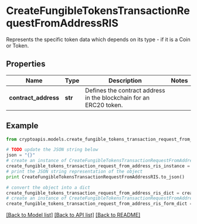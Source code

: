 # CreateFungibleTokensTransactionRequestFromAddressRIS

Represents the specific token data which depends on its type - if it is a Coin or Token.

## Properties
Name | Type | Description | Notes
------------ | ------------- | ------------- | -------------
**contract_address** | **str** | Defines the contract address in the blockchain for an ERC20 token. | 

## Example

```python
from cryptoapis.models.create_fungible_tokens_transaction_request_from_address_ris import CreateFungibleTokensTransactionRequestFromAddressRIS

# TODO update the JSON string below
json = "{}"
# create an instance of CreateFungibleTokensTransactionRequestFromAddressRIS from a JSON string
create_fungible_tokens_transaction_request_from_address_ris_instance = CreateFungibleTokensTransactionRequestFromAddressRIS.from_json(json)
# print the JSON string representation of the object
print CreateFungibleTokensTransactionRequestFromAddressRIS.to_json()

# convert the object into a dict
create_fungible_tokens_transaction_request_from_address_ris_dict = create_fungible_tokens_transaction_request_from_address_ris_instance.to_dict()
# create an instance of CreateFungibleTokensTransactionRequestFromAddressRIS from a dict
create_fungible_tokens_transaction_request_from_address_ris_form_dict = create_fungible_tokens_transaction_request_from_address_ris.from_dict(create_fungible_tokens_transaction_request_from_address_ris_dict)
```
[[Back to Model list]](../README.md#documentation-for-models) [[Back to API list]](../README.md#documentation-for-api-endpoints) [[Back to README]](../README.md)


